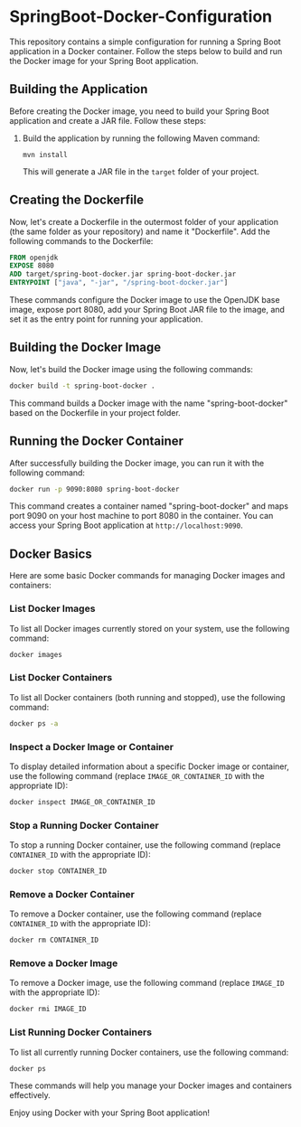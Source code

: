 # SpringBoot-Docker-Configuration

This repository contains a simple configuration for running a Spring Boot application in a Docker container. Follow the steps below to build and run the Docker image for your Spring Boot application.

## Building the Application

Before creating the Docker image, you need to build your Spring Boot application and create a JAR file. Follow these steps:

1. Build the application by running the following Maven command:

   ```
   mvn install
   ```

   This will generate a JAR file in the `target` folder of your project.

## Creating the Dockerfile

Now, let's create a Dockerfile in the outermost folder of your application (the same folder as your repository) and name it "Dockerfile". Add the following commands to the Dockerfile:

```Dockerfile
FROM openjdk
EXPOSE 8080
ADD target/spring-boot-docker.jar spring-boot-docker.jar
ENTRYPOINT ["java", "-jar", "/spring-boot-docker.jar"]
```

These commands configure the Docker image to use the OpenJDK base image, expose port 8080, add your Spring Boot JAR file to the image, and set it as the entry point for running your application.

## Building the Docker Image

Now, let's build the Docker image using the following commands:

```bash
docker build -t spring-boot-docker .
```

This command builds a Docker image with the name "spring-boot-docker" based on the Dockerfile in your project folder.

## Running the Docker Container

After successfully building the Docker image, you can run it with the following command:

```bash
docker run -p 9090:8080 spring-boot-docker
```

This command creates a container named "spring-boot-docker" and maps port 9090 on your host machine to port 8080 in the container. You can access your Spring Boot application at `http://localhost:9090`.

## Docker Basics

Here are some basic Docker commands for managing Docker images and containers:

### List Docker Images

To list all Docker images currently stored on your system, use the following command:

```bash
docker images
```

### List Docker Containers

To list all Docker containers (both running and stopped), use the following command:

```bash
docker ps -a
```

### Inspect a Docker Image or Container

To display detailed information about a specific Docker image or container, use the following command (replace `IMAGE_OR_CONTAINER_ID` with the appropriate ID):

```bash
docker inspect IMAGE_OR_CONTAINER_ID
```

### Stop a Running Docker Container

To stop a running Docker container, use the following command (replace `CONTAINER_ID` with the appropriate ID):

```bash
docker stop CONTAINER_ID
```

### Remove a Docker Container

To remove a Docker container, use the following command (replace `CONTAINER_ID` with the appropriate ID):

```bash
docker rm CONTAINER_ID
```

### Remove a Docker Image

To remove a Docker image, use the following command (replace `IMAGE_ID` with the appropriate ID):

```bash
docker rmi IMAGE_ID
```

### List Running Docker Containers

To list all currently running Docker containers, use the following command:

```bash
docker ps
```

These commands will help you manage your Docker images and containers effectively.

Enjoy using Docker with your Spring Boot application!